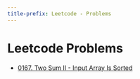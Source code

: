 ```yaml
---
title-prefix: Leetcode - Problems
---
```


# Leetcode Problems

- [0167. Two Sum II - Input Array Is Sorted](/leetcode/problems/167_two_sum_ii_input_array_is_sorted)
